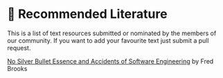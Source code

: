 # 📖 Recommended Literature

This is a list of text resources submitted or nominated by the members of our community.
If you want to add your favourite text just submit a pull request.

[No Silver Bullet Essence and Accidents of Software Engineering](https://www.researchgate.net/publication/220477127_No_Silver_Bullet_Essence_and_Accidents_of_Software_Engineering)
by Fred Brooks

